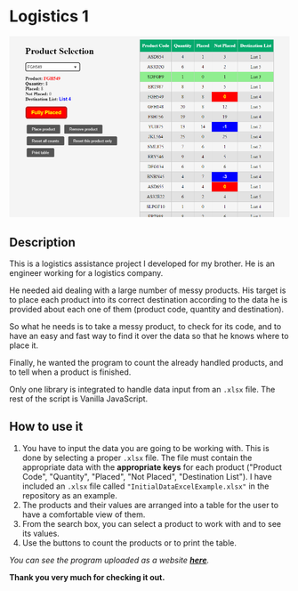 # Logistics 1

![Logistics1 image](/Logistics1-image.png)

## Description

This is a logistics assistance project I developed for my brother. He is an engineer working for a logistics company.

He needed aid dealing with a large number of messy products. His target is to place each product into its correct destination according to the data he is provided about each one of them (product code, quantity and destination).

So what he needs is to take a messy product, to check for its code, and to have an easy and fast way to find it over the data so that he knows where to place it.

Finally, he wanted the program to count the already handled products, and to tell when a product is finished.

Only one library is integrated to handle data input from an `.xlsx` file. The rest of the script is Vanilla JavaScript.

## How to use it

1. You have to input the data you are going to be working with. This is done by selecting a proper `.xlsx` file. The file must contain the appropriate data with the **appropriate keys** for each product ("Product Code", "Quantity", "Placed", "Not Placed", "Destination List"). I have included an `.xlsx` file called `"InitialDataExcelExample.xlsx"` in the repository as an example.
2. The products and their values are arranged into a table for the user to have a comfortable view of them.
3. From the search box, you can select a product to work with and to see its values.
4. Use the buttons to count the products or to print the table.

_You can see the program uploaded as a website **[here](https://tinf9.github.io/Logistics1/)**._

**Thank you very much for checking it out.**
